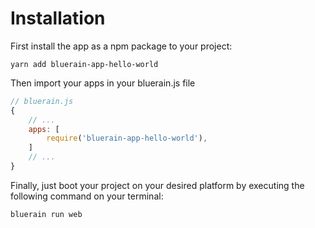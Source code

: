 # Installation

First install the app as a npm package to your project:

```shell
yarn add bluerain-app-hello-world
```

Then import your apps in your bluerain.js file

```javascript
// bluerain.js
{
	// ...
	apps: [
		require('bluerain-app-hello-world'),
	]
	// ...
}
```

Finally, just boot your project on your desired platform by executing the following command on your terminal:

```shell
bluerain run web
```
